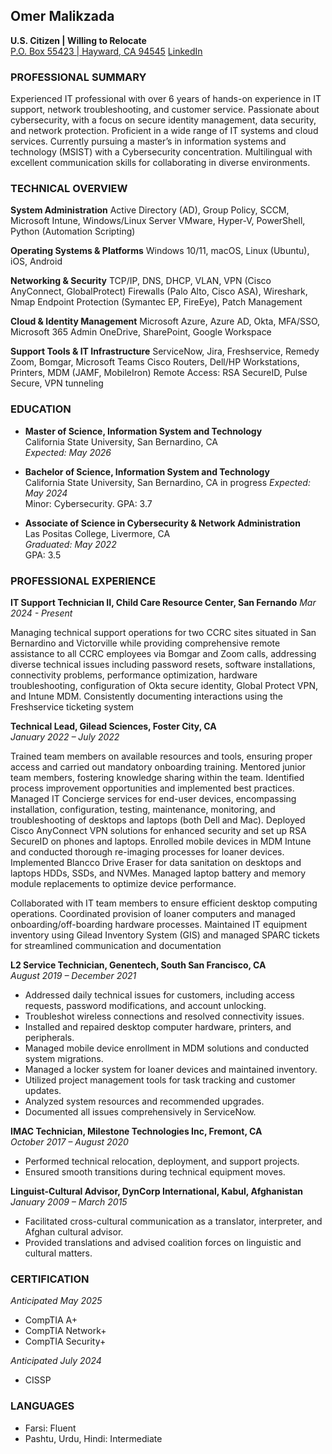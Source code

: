 ## Omer Malikzada
**U.S. Citizen | Willing to Relocate**  
[P.O. Box 55423 | Hayward, CA 94545](mailto:mmalikzada@outlook.com)
[LinkedIn](linkedin.com/in/omer-m-16aa0a66)

### PROFESSIONAL SUMMARY
Experienced IT professional with over 6 years of hands-on experience in IT support, network troubleshooting, and customer service. Passionate about cybersecurity, with a focus on secure identity management, data security, and network protection. Proficient in a wide range of IT systems and cloud services. Currently pursuing a master’s in information systems and technology (MSIST) with a Cybersecurity concentration. Multilingual with excellent communication skills for collaborating in diverse environments.

### TECHNICAL OVERVIEW
**System Administration**
Active Directory (AD), Group Policy, SCCM, Microsoft Intune, Windows/Linux Server
VMware, Hyper-V, PowerShell, Python (Automation Scripting) 

**Operating Systems & Platforms**
Windows 10/11, macOS, Linux (Ubuntu), iOS, Android 

**Networking & Security**
TCP/IP, DNS, DHCP, VLAN, VPN (Cisco AnyConnect, GlobalProtect)
Firewalls (Palo Alto, Cisco ASA), Wireshark, Nmap
Endpoint Protection (Symantec EP, FireEye), Patch Management 

**Cloud & Identity Management**
Microsoft Azure, Azure AD, Okta, MFA/SSO, Microsoft 365 Admin
OneDrive, SharePoint, Google Workspace 

**Support Tools & IT Infrastructure**
ServiceNow, Jira, Freshservice, Remedy
Zoom, Bomgar, Microsoft Teams
Cisco Routers, Dell/HP Workstations, Printers, MDM (JAMF, MobileIron)
Remote Access: RSA SecureID, Pulse Secure, VPN tunneling

### EDUCATION

- **Master of Science, Information System and Technology**  
  California State University, San Bernardino, CA  
  *Expected: May 2026*  
  
- **Bachelor of Science, Information System and Technology**  
  California State University, San Bernardino, CA                    in progress
  *Expected: May 2024*  
  Minor: Cybersecurity. GPA: 3.7

- **Associate of Science in Cybersecurity & Network Administration**  
  Las Positas College, Livermore, CA  
  *Graduated: May 2022*  
  GPA: 3.5

### PROFESSIONAL EXPERIENCE

**IT Support Technician II, Child Care Resource Center, San Fernando**
*Mar 2024 - Present*

Managing technical support operations for two CCRC sites situated in San Bernardino and Victorville while providing comprehensive remote assistance to all CCRC employees via Bomgar and Zoom calls, addressing diverse technical issues including password resets, software installations, connectivity problems, performance optimization, hardware troubleshooting, configuration of Okta secure identity, Global Protect VPN, and Intune MDM. Consistently documenting interactions using the Freshservice ticketing system

**Technical Lead, Gilead Sciences, Foster City, CA**  
*January 2022 – July 2022*

Trained team members on available resources and tools, ensuring proper access and carried out mandatory onboarding training. Mentored junior team members, fostering knowledge sharing within the team. Identified process improvement opportunities and implemented best practices. Managed IT Concierge services for end-user devices, encompassing installation, configuration, testing, maintenance, monitoring, and troubleshooting of desktops and laptops (both Dell and Mac). Deployed Cisco AnyConnect VPN solutions for enhanced security and set up RSA SecureID on phones and laptops. Enrolled mobile devices in MDM Intune and conducted thorough re-imaging processes for loaner devices. Implemented Blancco Drive Eraser for data sanitation on desktops and laptops HDDs, SSDs, and NVMes. Managed laptop battery and memory module replacements to optimize device performance.

Collaborated with IT team members to ensure efficient desktop computing operations. Coordinated provision of loaner computers and managed onboarding/off-boarding hardware processes. Maintained IT equipment inventory using Gilead Inventory System (GIS) and managed SPARC tickets for streamlined communication and documentation

**L2 Service Technician, Genentech, South San Francisco, CA**  
*August 2019 – December 2021*
- Addressed daily technical issues for customers, including access requests, password modifications, and account unlocking.
- Troubleshot wireless connections and resolved connectivity issues.
- Installed and repaired desktop computer hardware, printers, and peripherals.
- Managed mobile device enrollment in MDM solutions and conducted system migrations.
- Managed a locker system for loaner devices and maintained inventory.
- Utilized project management tools for task tracking and customer updates.
- Analyzed system resources and recommended upgrades.
- Documented all issues comprehensively in ServiceNow.

**IMAC Technician, Milestone Technologies Inc, Fremont, CA**  
*October 2017 – August 2020*
- Performed technical relocation, deployment, and support projects.
- Ensured smooth transitions during technical equipment moves.

**Linguist-Cultural Advisor, DynCorp International, Kabul, Afghanistan**  
*January 2009 – March 2015*
- Facilitated cross-cultural communication as a translator, interpreter, and Afghan cultural advisor.
- Provided translations and advised coalition forces on linguistic and cultural matters.

### CERTIFICATION  
*Anticipated May 2025*
- CompTIA A+
- CompTIA Network+
- CompTIA Security+

*Anticipated July 2024*
- CISSP 

### LANGUAGES
- Farsi: Fluent
- Pashtu, Urdu, Hindi: Intermediate
